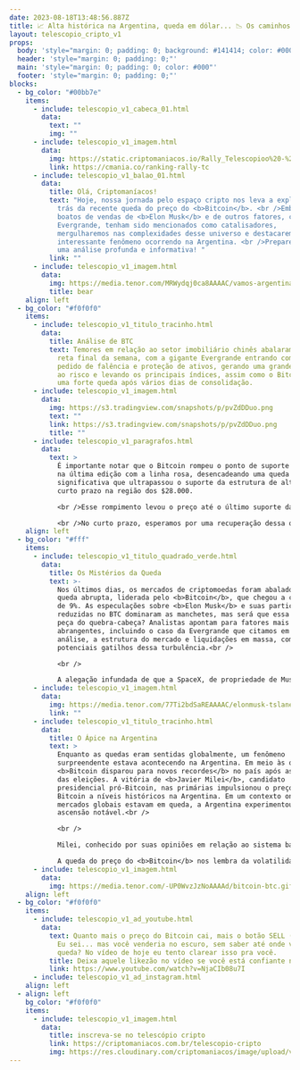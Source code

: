 ```yaml
---
date: 2023-08-18T13:48:56.887Z
title: 📈 Alta histórica na Argentina, queda em dólar... 📉 Os caminhos do BTC
layout: telescopio_cripto_v1
props:
  body: 'style="margin: 0; padding: 0; background: #141414; color: #000"'
  header: 'style="margin: 0; padding: 0;"'
  main: 'style="margin: 0; padding: 0; color: #000"'
  footer: 'style="margin: 0; padding: 0;"'
blocks:
  - bg_color: "#00bb7e"
    items:
      - include: telescopio_v1_cabeca_01.html
        data:
          text: ""
          img: ""
      - include: telescopio_v1_imagem.html
        data:
          img: https://static.criptomaniacos.io/Rally_Telescopioo%20-%20Copia.png
          link: https://cmania.co/ranking-rally-tc
      - include: telescopio_v1_balao_01.html
        data:
          title: Olá, Criptomaníacos!
          text: "Hoje, nossa jornada pelo espaço cripto nos leva a explorar as razões por
            trás da recente queda do preço do <b>Bitcoin</b>. <br />Embora os
            boatos de vendas de <b>Elon Musk</b> e de outros fatores, como a
            Evergrande, tenham sido mencionados como catalisadores,
            mergulharemos nas complexidades desse universo e destacaremos o
            interessante fenômeno ocorrendo na Argentina. <br />Preparem-se para
            uma análise profunda e informativa! "
          link: ""
      - include: telescopio_v1_imagem.html
        data:
          img: https://media.tenor.com/MRWydqj0ca8AAAAC/vamos-argentina.gif
          title: bear
    align: left
  - bg_color: "#f0f0f0"
    items:
      - include: telescopio_v1_titulo_tracinho.html
        data:
          title: Análise de BTC
          text: Temores em relação ao setor imobiliário chinês abalaram os mercados nesta
            reta final da semana, com a gigante Evergrande entrando com um
            pedido de falência e proteção de ativos, gerando uma grande aversão
            ao risco e levando os principais índices, assim como o Bitcoin, a
            uma forte queda após vários dias de consolidação.
      - include: telescopio_v1_imagem.html
        data:
          img: https://s3.tradingview.com/snapshots/p/pvZdDDuo.png
          text: ""
          link: https://s3.tradingview.com/snapshots/p/pvZdDDuo.png
          title: ""
      - include: telescopio_v1_paragrafos.html
        data:
          text: >
            É importante notar que o Bitcoin rompeu o ponto de suporte marcado
            na última edição com a linha rosa, desencadeando uma queda
            significativa que ultrapassou o suporte da estrutura de alta de
            curto prazo na região dos $28.000.

            <br />Esse rompimento levou o preço até o último suporte da estrutura de alta de médio prazo, na região dos $24.800. Podemos considerar esse nível como um novo ponto de gatilho para mais correções. Portanto, é crucial que esse suporte seja mantido para evitar quedas mais acentuadas.

            <br />No curto prazo, esperamos por uma recuperação dessa queda, que poderia levar o Bitcoin novamente próximo ao suporte anterior que foi rompido, na região dos $28.500. Caso esse nível não seja superado, então poderíamos observar a continuação do movimento anterior de baixa. 
    align: left
  - bg_color: "#fff"
    items:
      - include: telescopio_v1_titulo_quadrado_verde.html
        data:
          title: Os Mistérios da Queda
          text: >-
            Nos últimos dias, os mercados de criptomoedas foram abalados por uma
            queda abrupta, liderada pelo <b>Bitcoin</b>, que chegou a cair cerca
            de 9%. As especulações sobre <b>Elon Musk</b> e suas participações
            reduzidas no BTC dominaram as manchetes, mas será que essa é a única
            peça do quebra-cabeça? Analistas apontam para fatores mais
            abrangentes, incluindo o caso da Evergrande que citamos em nossa
            análise, a estrutura do mercado e liquidações em massa, como
            potenciais gatilhos dessa turbulência.<br />

            <br />

            A alegação infundada de que a SpaceX, de propriedade de Musk, vendeu parte de seus Bitcoins causou agitação nos mercados. No entanto, essas acusações carecem de fundamentos sólidos. A SpaceX reduziu o valor contábil de suas participações em Bitcoin, algo comum para otimização fiscal, mas não há confirmação de vendas até o momento. O mercado, portanto, parece estar respondendo a uma combinação de fatores, revelando a complexidade das movimentações do mercado cripto.
      - include: telescopio_v1_imagem.html
        data:
          img: https://media.tenor.com/77Ti2bdSaREAAAAC/elonmusk-tslanew-tesla-hogdexter-elon.gif
          link: ""
      - include: telescopio_v1_titulo_tracinho.html
        data:
          title: O Ápice na Argentina
          text: >
            Enquanto as quedas eram sentidas globalmente, um fenômeno
            surpreendente estava acontecendo na Argentina. Em meio às quedas, o
            <b>Bitcoin disparou para novos recordes</b> no país após as prévias
            das eleições. A vitória de <b>Javier Milei</b>, candidato
            presidencial pró-Bitcoin, nas primárias impulsionou o preço do
            Bitcoin a níveis históricos na Argentina. Em um contexto onde os
            mercados globais estavam em queda, a Argentina experimentou uma
            ascensão notável.<br />

            <br />

            Milei, conhecido por suas opiniões em relação ao sistema bancário e políticas monetárias, pretende abolir o banco central e adotar o dólar americano como moeda do país. Sua vitória nas primárias e seu apoio ao Bitcoin como uma reação contra "golpistas do banco central" ressoaram profundamente no mercado cripto argentino. Esse fenômeno destaca como o ambiente político e econômico pode influenciar drasticamente o comportamento dos investidores em criptomoedas.<br />

            A queda do preço do <b>Bitcoin</b> nos lembra da volatilidade intrínseca desse mercado. A complexidade das relações entre eventos globais, notícias e sentimentos de investidores é fascinante e pode moldar o destino dos ativos digitais. A <b>Argentina</b>, com sua narrativa singular, demonstra como os fatores locais podem desencadear movimentos excepcionais, mesmo em meio a um cenário global turbulento.
      - include: telescopio_v1_imagem.html
        data:
          img: https://media.tenor.com/-UP0WvzJzNoAAAAd/bitcoin-btc.gif
    align: left
  - bg_color: "#f0f0f0"
    items:
      - include: telescopio_v1_ad_youtube.html
        data:
          text: Quanto mais o preço do Bitcoin cai, mais o botão SELL (VENDER) te chama.
            Eu sei... mas você venderia no escuro, sem saber até onde vai essa
            queda? No vídeo de hoje eu tento clarear isso pra você.
          title: Deixa aquele likezão no vídeo se você está confiante no BTC!
          link: https://www.youtube.com/watch?v=NjaCIb08u7I
      - include: telescopio_v1_ad_instagram.html
    align: left
  - align: left
    bg_color: "#f0f0f0"
    items:
      - include: telescopio_v1_imagem.html
        data:
          title: inscreva-se no telescópio cripto
          link: https://criptomaniacos.com.br/telescopio-cripto
          img: https://res.cloudinary.com/criptomaniacos/image/upload/v1662133224/telescopio/inscreva-se-telescopio.png
---
```

